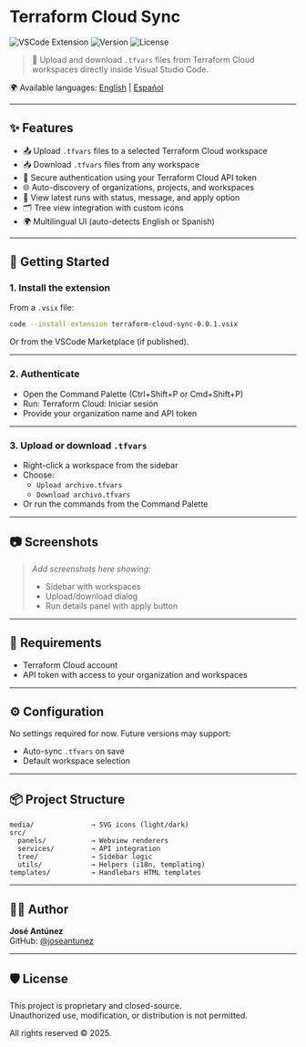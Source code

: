 # Terraform Cloud Sync

![VSCode Extension](https://img.shields.io/badge/vscode-extension-blue?logo=visualstudiocode)
![Version](https://img.shields.io/badge/version-0.0.1-blue)
![License](https://img.shields.io/badge/license-MIT-green)

> 🔁 Upload and download `.tfvars` files from Terraform Cloud workspaces directly inside Visual Studio Code.

🌍 Available languages: [English](README.md) | [Español](README.es.md)

---

## ✨ Features

- 📤 Upload `.tfvars` files to a selected Terraform Cloud workspace
- 📥 Download `.tfvars` files from any workspace
- 🔐 Secure authentication using your Terraform Cloud API token
- 🌐 Auto-discovery of organizations, projects, and workspaces
- 🧾 View latest runs with status, message, and apply option
- 🗂️ Tree view integration with custom icons
- 🌍 Multilingual UI (auto-detects English or Spanish)

---

## 🚀 Getting Started

### 1. Install the extension

From a `.vsix` file:

```bash
code --install-extension terraform-cloud-sync-0.0.1.vsix
```

Or from the VSCode Marketplace (if published).

---

### 2. Authenticate

- Open the Command Palette (Ctrl+Shift+P or Cmd+Shift+P)
- Run: Terraform Cloud: Iniciar sesión
- Provide your organization name and API token

---

### 3. Upload or download `.tfvars`

- Right-click a workspace from the sidebar
- Choose:
  - `Upload archivo.tfvars`
  - `Download archivo.tfvars`
- Or run the commands from the Command Palette

---

## 📷 Screenshots

> _Add screenshots here showing:_
>
> - Sidebar with workspaces
> - Upload/download dialog
> - Run details panel with apply button

---

## 🧠 Requirements

- Terraform Cloud account
- API token with access to your organization and workspaces

---

## ⚙️ Configuration

No settings required for now. Future versions may support:

- Auto-sync `.tfvars` on save
- Default workspace selection

---

## 📦 Project Structure

```
media/              → SVG icons (light/dark)
src/
  panels/           → Webview renderers
  services/         → API integration
  tree/             → Sidebar logic
  utils/            → Helpers (i18n, templating)
templates/          → Handlebars HTML templates
```

---

## 👨‍💻 Author

**José Antúnez**  
GitHub: [@joseantunez](https://github.com/joseantunez)

---

## 🛡️ License

This project is proprietary and closed-source.  
Unauthorized use, modification, or distribution is not permitted.

All rights reserved © 2025.
